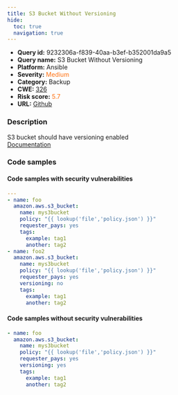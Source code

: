 ```yaml
---
title: S3 Bucket Without Versioning
hide:
  toc: true
  navigation: true
---
```


<style>
  .highlight .hll {
    background-color: #ff171742;
  }
  .md-content {
    max-width: 1100px;
    margin: 0 auto;
  }
</style>

-   **Query id:** 9232306a-f839-40aa-b3ef-b352001da9a5
-   **Query name:** S3 Bucket Without Versioning
-   **Platform:** Ansible
-   **Severity:** <span style="color:#ff7213">Medium</span>
-   **Category:** Backup
-   **CWE:** <a href="https://cwe.mitre.org/data/definitions/326.html" onclick="newWindowOpenerSafe(event, 'https://cwe.mitre.org/data/definitions/326.html')">326</a>
-   **Risk score:** <span style="color:#ff7213">5.7</span>
-   **URL:** [Github](https://github.com/Checkmarx/kics/tree/master/assets/queries/ansible/aws/s3_bucket_without_versioning)

### Description
S3 bucket should have versioning enabled<br>
[Documentation](https://docs.ansible.com/ansible/latest/collections/amazon/aws/s3_bucket_module.html#parameter-versioning)

### Code samples
#### Code samples with security vulnerabilities
```yaml title="Positive test num. 1 - yaml file" hl_lines="3 15"
---
- name: foo
  amazon.aws.s3_bucket:
    name: mys3bucket
    policy: "{{ lookup('file','policy.json') }}"
    requester_pays: yes
    tags:
      example: tag1
      another: tag2
- name: foo2
  amazon.aws.s3_bucket:
    name: mys3bucket
    policy: "{{ lookup('file','policy.json') }}"
    requester_pays: yes
    versioning: no
    tags:
      example: tag1
      another: tag2

```


#### Code samples without security vulnerabilities
```yaml title="Negative test num. 1 - yaml file"
- name: foo
  amazon.aws.s3_bucket:
    name: mys3bucket
    policy: "{{ lookup('file','policy.json') }}"
    requester_pays: yes
    versioning: yes
    tags:
      example: tag1
      another: tag2

```

